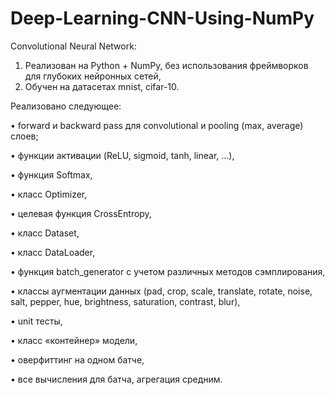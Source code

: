 # Deep-Learning-CNN-Using-NumPy

Convolutional Neural Network:
1) Реализован на Python + NumPy, без использования фреймворков для глубоких нейронных сетей,
2) Обучен на датасетах mnist, cifar-10.


Реализовано следующее:

• forward и backward pass для convolutional и pooling (max, average) слоев;

• функции активации (ReLU, sigmoid, tanh, linear, ...),

• функция Softmax,

• класс Optimizer,

• целевая функция CrossEntropy,

• класс Dataset,

• класс DataLoader,

• функция batch_generator с учетом различных методов сэмплирования,

• классы аугментации данных (pad, crop, scale, translate, rotate, noise, salt, pepper, hue, brightness, saturation, contrast, blur),

• unit тесты,

• класс «контейнер» модели,

• оверфиттинг на одном батче,

• все вычисления для батча, агрегация средним.
